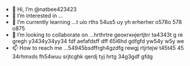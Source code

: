  - 👋 Hi, I’m @natbee423423
- 👀 I’m interested in ...
- 🌱 I’m currently learning ...t uio rths 54us5 uy   yh erherher o578o 578 o875
- 💞️ I’m looking to collaborate on ...hrthrtre geокгкнjertjtrr ta4343t  g re gregh y3434y34yy34  fdf aefafdsff dff  65i6hd gdfgfd yw54y w5y we
- 📫 How to reach me ...54945bsdffrgh4gzdfg rewgj rtjrtejw t45t45 45
34rhmxds fh54wuu srjtcghk qerdj tyj hrtg 34g3gdf gfdg 
<!---6r yewo ytotyu ouy546 54w6 k
natbee423423/natbee423423 is a ✨ special ✨ repository because its `README.md` (this file) appears on your GitHub profile.
You can click the Preview link to take a look at your changes.
--->
